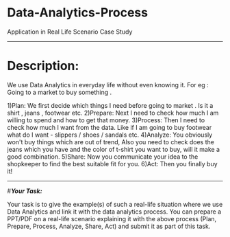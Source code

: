 # Data-Analytics-Process
Application in Real Life Scenario Case Study 



__________________________________________________________________________________________________________________________________________________________________________________________________________________________________________
# Description:

We use Data Analytics in everyday life without even knowing it.
For eg : Going to a market to buy something .

1)Plan: We first decide which things I need before going to market . Is it a shirt , jeans , footwear etc.
2)Prepare: Next I need to check how much I am willing to spend and how to get that money.
3)Process: Then I need to check how much I want from the data. Like if I am going to buy footwear what do I want - slippers / shoes / sandals etc.
4)Analyze: You obviously won't buy things which are out of trend, Also you need to check does the jeans which you have and the color of t-shirt you want to buy, will it make a good combination.
5)Share: Now you communicate your idea to the shopkeeper to find the best suitable fit for you.
6)Act: Then you finally buy it!

--------------------------------------------------------------------------------------------------------------------------------------------------------------------------------------------------------------------------------------------
#_**Your Task:**_

Your task is to give the example(s) of such a real-life situation where we use Data Analytics and link it with the data analytics process. You can prepare a PPT/PDF on a real-life scenario explaining it with the above process (Plan, Prepare, Process, Analyze, Share, Act) and submit it as part of this task.
